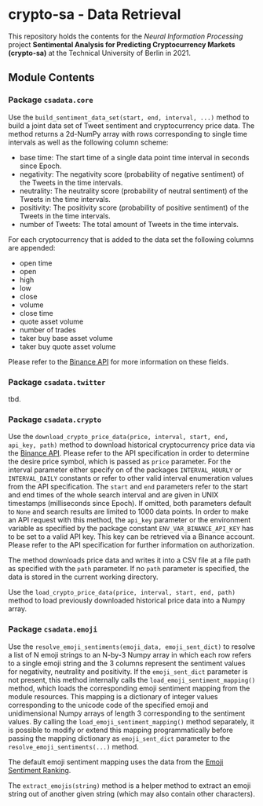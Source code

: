 # crypto-sa - Data Retrieval

This repository holds the contents for the _Neural Information Processing_ project **Sentimental 
Analysis for Predicting Cryptocurrency Markets (crypto-sa)** at the Technical University of Berlin 
in 2021.

## Module Contents

### Package `csadata.core`

Use the `build_sentiment_data_set(start, end, interval, ...)` method to build a joint data set of
Tweet sentiment and cryptocurrency price data. The method returns a 2d-NumPy array with rows corresponding to single
time intervals as well as the following column scheme:

- base time: The start time of a single data point time interval in seconds since Epoch.
- negativity: The negativity score (probability of negative sentiment) of the Tweets in the time intervals.
- neutrality: The neutrality score (probability of neutral sentiment) of the Tweets in the time intervals.
- positivity: The positivity score (probability of positive sentiment) of the Tweets in the time intervals.
- number of Tweets: The total amount of Tweets in the time intervals.

For each cryptocurrency that is added to the data set the following columns are appended:

- open time
- open
- high
- low
- close
- volume
- close time
- quote asset volume
- number of trades
- taker buy base asset volume
- taker buy quote asset volume

Please refer to the [Binance API](https://binance-docs.github.io/apidocs/) for more information on these fields.


### Package `csadata.twitter`

tbd.

### Package `csadata.crypto`

Use the `download_crypto_price_data(price, interval, start, end, api_key, path)` method to download
historical cryptocurrency price data via the [Binance API](https://binance-docs.github.io/apidocs/).
Please refer to the API specification in order to determine the desire price symbol, which is passed
as `price` parameter. For the interval parameter either specify on of the packages `INTERVAL_HOURLY`
or `INTERVAL_DAILY` constants or refer to other valid interval enumeration values from the API
specification. The `start` and `end` parameters refer to the start and end times of the whole search
interval and are given in UNIX timestamps (milliseconds since Epoch). If omitted, both parameters
default to `None` and search results are limited to 1000 data points. In order to make an API request
with this method, the `api_key` parameter or the environment variable as specified by the package
constant `ENV_VAR_BINANCE_API_KEY` has to be set to a valid API key. This key can be retrieved via a
Binance account. Please refer to the API specification for further information on authorization.

The method downloads price data and writes it into a CSV file at a file path as specified with the
`path` parameter. If no `path` parameter is specified, the data is stored in the current working
directory.

Use the `load_crypto_price_data(price, interval, start, end, path)` method to load previously
downloaded historical price data into a Numpy array.

### Package `csadata.emoji`

Use the `resolve_emoji_sentiments(emoji_data, emoji_sent_dict)` to resolve a list of N emoji strings 
to an N-by-3 Numpy array in which each row refers to a single emoji string and the 3 columns represent
the sentiment values for negativity, neutrality and positivity. If the `emoji_sent_dict` parameter is
not present, this method internally calls the `load_emoji_sentiment_mapping()` method, which loads
the corresponding emoji sentiment mapping from the module resources. This mapping is a dictionary of
integer values corresponding to the unicode code of the specified emoji and unidimensional Numpy arrays
of length 3 corresponding to the sentiment values. By calling the `load_emoji_sentiment_mapping()` 
method separately, it is possible to modify or extend this mapping programmatically before passing the
mapping dictionary as `emoji_sent_dict` parameter to the `resolve_emoji_sentiments(...)` method.

The default emoji sentiment mapping uses the data from the 
[Emoji Sentiment Ranking](http://kt.ijs.si/data/Emoji_sentiment_ranking/).

The `extract_emojis(string)` method is a helper method to extract an emoji string out of another given
string (which may also contain other characters).
